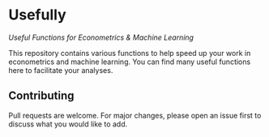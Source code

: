 # Usefully

*Useful Functions for Econometrics & Machine Learning*

This repository contains various functions to help speed up your work in econometrics and machine learning. You can find many useful functions here to facilitate your analyses.


## Contributing
Pull requests are welcome. For major changes, please open an issue first to discuss what you would like to add.